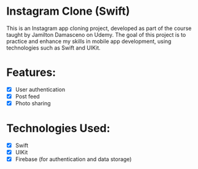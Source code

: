 # Instagram Clone (Swift)

This is an Instagram app cloning project, developed as part of the course taught by Jamilton Damasceno on Udemy. The goal of this project is to practice and enhance my skills in mobile app development, using technologies such as Swift and UIKit.

# Features:
- [x] User authentication
- [x] Post feed
- [x] Photo sharing

# Technologies Used:
- [x] Swift
- [x] UIKit
- [x] Firebase (for authentication and data storage)
